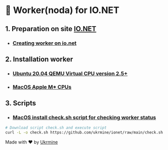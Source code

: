 # :checkered_flag: Worker(noda) for IO.NET 

## 1. Preparation on site <a href="https://cloud.io.net/worker/devices/" target="_blank">IO.NET</a>

* ### [Creating worker on io.net](Preparation_ionet_EN.md)

## 2. Installation worker
* ### [Ubuntu 20.04 QEMU Virtual CPU version 2.5+](Install_linux_EN.md)
* ### [MacOS Apple M* CPUs](Install_mac_EN.md)

## 3. Scripts
* ### [MacOS install check.sh script for checking worker status](check_mac_EN.md)

```Bash
# Download script check.sh and execute script
curl -L -o check.sh https://github.com/ukrmine/ionet/raw/main/check.sh && chmod +x check.sh && ./check.sh
```

  
  Made with :heart: by <a href="https://github.com/ukrmine" target="_blank">Ukrmine</a>

